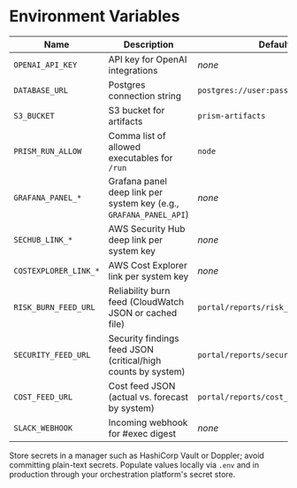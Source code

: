 # Environment Variables

| Name                  | Description                                                  | Default                                      | Scope   |
| --------------------- | ------------------------------------------------------------ | -------------------------------------------- | ------- |
| `OPENAI_API_KEY`      | API key for OpenAI integrations                              | _none_                                       | runtime |
| `DATABASE_URL`        | Postgres connection string                                   | `postgres://user:pass@db:5432/prism` <!-- pragma: allowlist secret --> | server  |
| `S3_BUCKET`           | S3 bucket for artifacts                                      | `prism-artifacts`                            | server  |
| `PRISM_RUN_ALLOW`     | Comma list of allowed executables for `/run`                 | `node`                                       | server  |
| `GRAFANA_PANEL_*`     | Grafana panel deep link per system key (e.g., `GRAFANA_PANEL_API`) | _none_                                       | portal  |
| `SECHUB_LINK_*`       | AWS Security Hub deep link per system key                    | _none_                                       | portal  |
| `COSTEXPLORER_LINK_*` | AWS Cost Explorer link per system key                        | _none_                                       | portal  |
| `RISK_BURN_FEED_URL`  | Reliability burn feed (CloudWatch JSON or cached file)       | `portal/reports/risk_burn.json`              | portal  |
| `SECURITY_FEED_URL`   | Security findings feed JSON (critical/high counts by system) | `portal/reports/security_feed.json`          | portal  |
| `COST_FEED_URL`       | Cost feed JSON (actual vs. forecast by system)               | `portal/reports/cost_feed.json`              | portal  |
| `SLACK_WEBHOOK`       | Incoming webhook for #exec digest                            | _none_                                       | portal  |

Store secrets in a manager such as HashiCorp Vault or Doppler; avoid committing
plain-text secrets. Populate values locally via `.env` and in production through
your orchestration platform's secret store.
